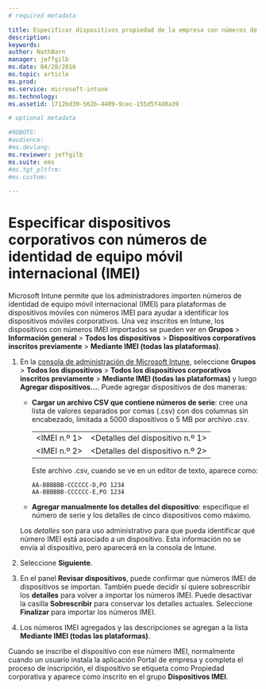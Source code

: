 ```yaml
---
# required metadata

title: Especificar dispositivos propiedad de la empresa con números de identidad de equipo móvil internacional (IMEI) | Microsoft Intune
description:
keywords:
author: NathBarn
manager: jeffgilb
ms.date: 04/28/2016
ms.topic: article
ms.prod:
ms.service: microsoft-intune
ms.technology:
ms.assetid: 1712bd39-562b-4409-9cec-155d5f4d8a39

# optional metadata

#ROBOTS:
#audience:
#ms.devlang:
ms.reviewer: jeffgilb
ms.suite: ems
#ms.tgt_pltfrm:
#ms.custom:

---
```


# Especificar dispositivos corporativos con números de identidad de equipo móvil internacional (IMEI)
Microsoft Intune permite que los administradores importen números de identidad de equipo móvil internacional (IMEI) para plataformas de dispositivos móviles con números IMEI para ayudar a identificar los dispositivos móviles corporativos. Una vez inscritos en Intune, los dispositivos con números IMEI importados se pueden ver en **Grupos** > **Información general** > **Todos los dispositivos** > **Dispositivos corporativos inscritos previamente** > **Mediante IMEI (todas las plataformas)**.

1. En la [consola de administración de Microsoft Intune](http://manage.microsoft.com), seleccione **Grupos** &gt; **Todos los dispositivos** &gt; **Todos los dispositivos corporativos inscritos previamente** &gt; **Mediante IMEI (todas las plataformas)** y luego **Agregar dispositivos...**. Puede agregar dispositivos de dos maneras:

    -   **Cargar un archivo CSV que contiene números de serie**: cree una lista de valores separados por comas (.csv) con dos columnas sin encabezado, limitada a 5000 dispositivos o 5 MB por archivo .csv.

        |||
        |-|-|
        |&lt;IMEI n.º 1&gt;|&lt;Detalles del dispositivo n.º 1&gt;|
        |&lt;IMEI n.º 2&gt;|&lt;Detalles del dispositivo n.º 2&gt;|
        Este archivo .csv, cuando se ve en un editor de texto, aparece como:

        ```
        AA-BBBBBB-CCCCCC-D,PO 1234
        AA-BBBBBB-CCCCCC-E,PO 1234
        ```

    -   **Agregar manualmente los detalles del dispositivo**: especifique el número de serie y los detalles de cinco dispositivos como máximo.

   Los *detalles* son para uso administrativo para que pueda identificar qué número IMEI está asociado a un dispositivo. Esta información no se envía al dispositivo, pero aparecerá en la consola de Intune.

2.   Seleccione **Siguiente**.
3.  En el panel **Revisar dispositivos**, puede confirmar que números IMEI de dispositivos se importan. También puede decidir si quiere sobrescribir los **detalles** para volver a importar los números IMEI. Puede desactivar la casilla **Sobrescribir** para conservar los detalles actuales. Seleccione **Finalizar** para importar los números IMEI.
4.  Los números IMEI agregados y las descripciones se agregan a la lista **Mediante IMEI (todas las plataformas)**.

Cuando se inscribe el dispositivo con ese número IMEI, normalmente cuando un usuario instala la aplicación Portal de empresa y completa el proceso de inscripción, el dispositivo se etiqueta como Propiedad corporativa y aparece como inscrito en el grupo **Dispositivos IMEI**.


<!--HONumber=May16_HO5-->



